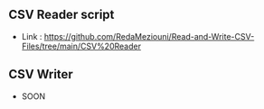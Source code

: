## CSV Reader script

- Link : https://github.com/RedaMeziouni/Read-and-Write-CSV-Files/tree/main/CSV%20Reader

## CSV Writer

- SOON
